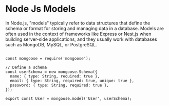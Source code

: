 # Node Js Models
In Node.js, "models" typically refer to data structures that define the schema or format for storing and managing data in a database. Models are often used in the context of frameworks like Express or Nest.js when building server-side applications, and they usually work with databases such as MongoDB, MySQL, or PostgreSQL.

```

const mongoose = require('mongoose');

// Define a schema
const userSchema = new mongoose.Schema({
  name: { type: String, required: true },
  email: { type: String, required: true, unique: true },
  password: { type: String, required: true },
});

export const User = mongoose.model('User', userSchema);

```
